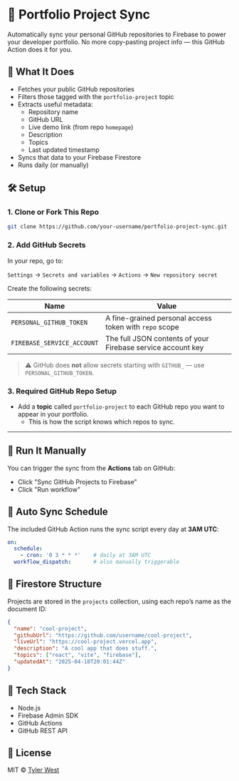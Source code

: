 # 🔄 Portfolio Project Sync

Automatically sync your personal GitHub repositories to Firebase to power your developer portfolio. No more copy-pasting project info — this GitHub Action does it for you.

## 🚀 What It Does

- Fetches your public GitHub repositories  
- Filters those tagged with the `portfolio-project` topic  
- Extracts useful metadata:
  - Repository name
  - GitHub URL
  - Live demo link (from repo `homepage`)
  - Description
  - Topics
  - Last updated timestamp  
- Syncs that data to your Firebase Firestore  
- Runs daily (or manually)


## 🛠 Setup

### 1. Clone or Fork This Repo

```bash
git clone https://github.com/your-username/portfolio-project-sync.git
```

### 2. Add GitHub Secrets

In your repo, go to:

`Settings` → `Secrets and variables` → `Actions` → `New repository secret`

Create the following secrets:

| Name                       | Value                                                       |
|----------------------------|-------------------------------------------------------------|
| `PERSONAL_GITHUB_TOKEN`    | A fine-grained personal access token with `repo` scope      |
| `FIREBASE_SERVICE_ACCOUNT` | The full JSON contents of your Firebase service account key |

> ⚠️ GitHub does **not** allow secrets starting with `GITHUB_` — use `PERSONAL_GITHUB_TOKEN`.

### 3. Required GitHub Repo Setup

- Add a **topic** called `portfolio-project` to each GitHub repo you want to appear in your portfolio.  
  - This is how the script knows which repos to sync.

---


## 🧪 Run It Manually

You can trigger the sync from the **Actions** tab on GitHub:

- Click "Sync GitHub Projects to Firebase"
- Click "Run workflow"


## 🔄 Auto Sync Schedule

The included GitHub Action runs the sync script every day at **3AM UTC**:

```yaml
on:
  schedule:
    - cron: '0 3 * * *'    # daily at 3AM UTC
  workflow_dispatch:       # also manually triggerable
```


## 📁 Firestore Structure

Projects are stored in the `projects` collection, using each repo’s name as the document ID:

```json
{
  "name": "cool-project",
  "githubUrl": "https://github.com/username/cool-project",
  "liveUrl": "https://cool-project.vercel.app",
  "description": "A cool app that does stuff.",
  "topics": ["react", "vite", "firebase"],
  "updatedAt": "2025-04-18T20:01:44Z"
}
```


## 🧰 Tech Stack

- Node.js  
- Firebase Admin SDK  
- GitHub Actions  
- GitHub REST API  


## 📄 License

MIT © [Tyler West](https://github.com/slyty7)

